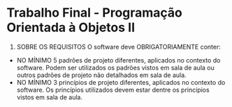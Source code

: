 # Trabalho Final - Programação Orientada à Objetos II
1. SOBRE OS REQUISITOS
O software deve OBRIGATORIAMENTE conter:
* NO MÍNIMO 5 padrões de projeto diferentes, aplicados no contexto do software.
Podem ser utilizados os padrões vistos em sala de aula ou outros padrões de projeto
não detalhados em sala de aula.
* NO MÍNIMO 3 princípios de projeto diferentes, aplicados no contexto do software.
Os princípios utilizados devem estar dentre os princípios vistos em sala de aula.
